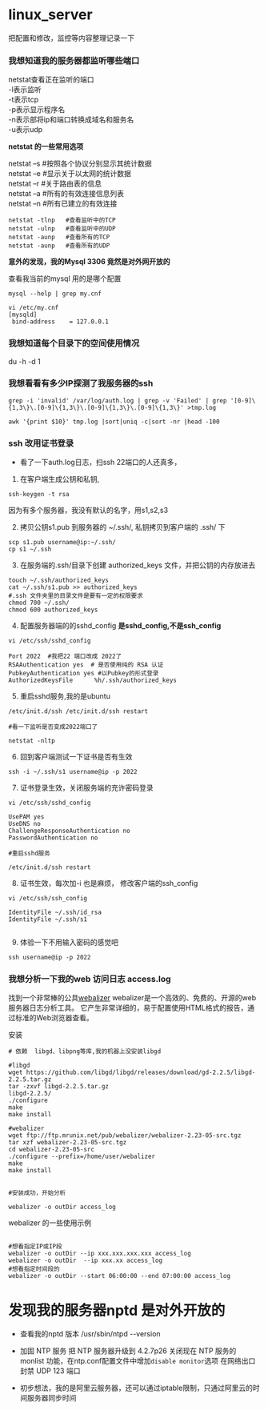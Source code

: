 # linux_server

把配置和修改，监控等内容整理记录一下


### 我想知道我的服务器都监听哪些端口

netstat查看正在监听的端口  
-l表示监听  
-t表示tcp   
-p表示显示程序名  
-n表示部将ip和端口转换成域名和服务名  
-u表示udp   

**netstat 的一些常用选项**

netstat –s  #按照各个协议分别显示其统计数据    
netstat –e  #显示关于以太网的统计数据  
netstat –r  #关于路由表的信息  
netstat –a  #所有的有效连接信息列表  
netstat –n  #所有已建立的有效连接  

```
netstat -tlnp   #查看监听中的TCP  
netstat -ulnp   #查看监听中的UDP  
netstat -aunp   #查看所有的TCP  
netstat -aunp   #查看所有的UDP  
```

**意外的发现，我的Mysql 3306 竟然是对外网开放的**  
 
 

查看我当前的mysql 用的是哪个配置

  ```  
  mysql --help | grep my.cnf

  vi /etc/my.cnf
  [mysqld]
   bind-address    = 127.0.0.1
  ```   


### 我想知道每个目录下的空间使用情况   


  du -h -d 1   

### 我想看看有多少IP探测了我服务器的ssh

```
grep -i 'invalid' /var/log/auth.log | grep -v 'Failed' | grep '[0-9]\{1,3\}\.[0-9]\{1,3\}\.[0-9]\{1,3\}\.[0-9]\{1,3\}' >tmp.log

awk '{print $10}' tmp.log |sort|uniq -c|sort -nr |head -100
```

### ssh 改用证书登录

* 看了一下auth.log日志，扫ssh 22端口的人还真多，


1. 在客户端生成公钥和私钥,

```
ssh-keygen -t rsa
```

因为有多个服务器，我没有默认的名字，用s1,s2,s3

2. 拷贝公钥s1.pub 到服务器的 ~/.ssh/, 私钥拷贝到客户端的 .ssh/ 下

```
scp s1.pub username@ip:~/.ssh/
cp s1 ~/.ssh

```

3. 在服务端的.ssh/目录下创建 authorized_keys 文件，并把公钥的内存放进去

```
touch ~/.ssh/authorized_keys
cat ~/.ssh/s1.pub >> authorized_keys
#.ssh 文件夹里的目录文件是要有一定的权限要求
chmod 700 ~/.ssh/
chmod 600 authorized_keys

```
4. 配置服务器端的的sshd_config **是sshd_config,不是ssh_config**

```
vi /etc/ssh/sshd_config

Port 2022  #我把22 端口改成 2022了
RSAAuthentication yes  # 是否使用纯的 RSA 认证
PubkeyAuthentication yes #以Pubkey的形式登录
AuthorizedKeysFile      %h/.ssh/authorized_keys  

```
5. 重启sshd服务,我的是ubuntu

```
/etc/init.d/ssh /etc/init.d/ssh restart

#看一下监听是否变成2022端口了

netstat -nltp

```
6. 回到客户端测试一下证书是否有生效

```
ssh -i ~/.ssh/s1 username@ip -p 2022

```
7. 证书登录生效，关闭服务端的充许密码登录

```
vi /etc/ssh/sshd_config

UsePAM yes
UseDNS no
ChallengeResponseAuthentication no
PasswordAuthentication no

#重启sshd服务

/etc/init.d/ssh restart

```
8. 证书生效，每次加-i 也是麻烦， 修改客户端的ssh_config

```
vi /etc/ssh/ssh_config

IdentityFile ~/.ssh/id_rsa
IdentityFile ~/.ssh/s1
   
```
9. 体验一下不用输入密码的感觉吧

```
ssh username@ip -p 2022

```

### 我想分析一下我的web 访问日志 access.log

找到一个非常棒的公具[webalizer](http://www.webalizer.org/)
webalizer是一个高效的、免费的、开源的web服务器日志分析工具。 它产生非常详细的，易于配置使用HTML格式的报告，通过标准的Web浏览器查看。

安装

```
# 依赖  libgd、libpng等库,我的机器上没安装libgd

#libgd
wget https://github.com/libgd/libgd/releases/download/gd-2.2.5/libgd-2.2.5.tar.gz
tar -zxvf libgd-2.2.5.tar.gz 
libgd-2.2.5/ 
./configure
make
make install

#webalizer
wget ftp://ftp.mrunix.net/pub/webalizer/webalizer-2.23-05-src.tgz
tar xzf webalizer-2.23-05-src.tgz
cd webalizer-2.23-05-src
./configure --prefix=/home/user/webalizer
make
make install


#安装成功，开始分析

webalizer -o outDir access_log

```
webalizer 的一些使用示例

```

#想看指定IP或IP段
webalizer -o outDir --ip xxx.xxx.xxx.xxx access_log
webalizer -o outDir  --ip xxx.xx access_log
#想看指定时间段的
webalizer -o outDir --start 06:00:00 --end 07:00:00 access_log

```


# 发现我的服务器nptd 是对外开放的

* 查看我的nptd 版本  /usr/sbin/ntpd --version

* 加固 NTP 服务
把 NTP 服务器升级到 4.2.7p26
关闭现在 NTP 服务的 monlist 功能，在ntp.conf配置文件中增加`disable monitor`选项
在网络出口封禁 UDP 123 端口

* 初步想法，我的是阿里云服务器，还可以通过iptable限制，只通过阿里云的时间服务器同步时间


